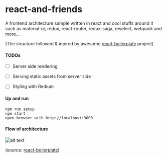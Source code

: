 # react-and-friends
A frontend architecture sample written in react and cool stuffs around it such as material-ui, redux, react-router, redux-saga, reselect, webpack and more...

(The structure followed & inpired by awesome [react-boilerplate](https://github.com/react-boilerplate/react-boilerplate) project)

#### TODOs
- [ ] Server side rendering
- [ ] Serving static assets from server side
- [ ] Styling with Redium


#### Up and run
```
npm run setup
npm start
open browser with http://localhost:3000
```


#### Flow of architecture
![alt text](https://raw.githubusercontent.com/react-boilerplate/react-boilerplate/master/docs/general/workflow.png "Flow of architecture")

(source: [react-boilerplate](https://github.com/react-boilerplate/react-boilerplate))

